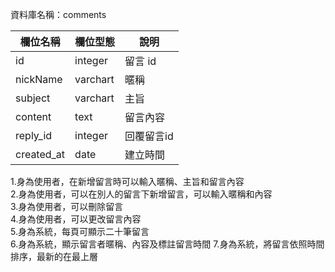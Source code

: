 資料庫名稱：comments

| 欄位名稱 | 欄位型態 | 說明 |
|----------|----------|------|
|  id  |    integer      | 留言 id     |
| nickName | varchart | 暱稱 |
| subject   | varchart | 主旨  |
| content   | text | 留言內容  |
| reply_id   | integer | 回覆留言id  |
| created_at   | date | 建立時間  |


1.身為使用者，在新增留言時可以輸入暱稱、主旨和留言內容  
2.身為使用者，可以在別人的留言下新增留言，可以輸入暱稱和內容  
3.身為使用者，可以刪除留言  
4.身為使用者，可以更改留言內容  
5.身為系統，每頁可顯示二十筆留言  
6.身為系統，顯示留言者暱稱、內容及標註留言時間
7.身為系統，將留言依照時間排序，最新的在最上層  
